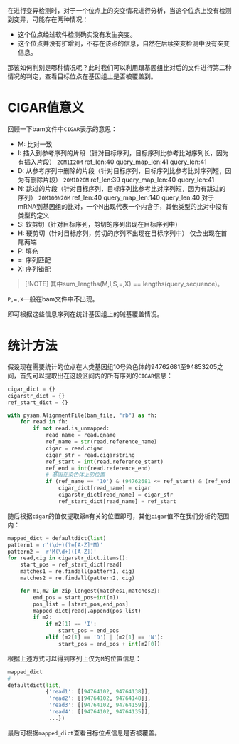 
在进行变异检测时，对于一个位点上的突变情况进行分析，当这个位点上没有检测到变异，可能存在两种情况：
- 这个位点经过软件检测确实没有发生突变。
- 这个位点并没有扩增到，不存在该点的信息，自然在后续突变检测中没有突变信息。

那该如何判别是哪种情况呢？此时我们可以利用跟基因组比对后的文件进行第二种情况的判定，查看目标位点在基因组上是否被覆盖到。

# CIGAR值意义

回顾一下bam文件中`CIGAR`表示的意思：

- M: 比对一致
- I: 插入到参考序列的片段（针对目标序列，目标序列比参考比对序列长，因为有插入片段）
`20M1I20M`  ref_len:40   query_map_len:41    query_len:41
- D: 从参考序列中删除的片段（针对目标序列，目标序列比参考比对序列短，因为有删除片段）
`20M1D20M`  ref_len:39   query_map_len:40    query_len:41
- N: 跳过的片段（针对目标序列，目标序列比参考比对序列短，因为有跳过的序列）
`20M100N20M`  ref_len:40   query_map_len:140    query_len:40
对于mRNA到基因组的比对，一个N出现代表一个内含子，其他类型的比对中没有类型的定义
- S: 软剪切（针对目标序列，剪切的序列出现在目标序列中）
- H: 硬剪切（针对目标序列，剪切的序列不出现在目标序列中）
仅会出现在首尾两端
- P: 填充
- =: 序列匹配
- X: 序列错配

> [!NOTE] 其中sum_lengths(M,I,S,=,X) == lengths(query_sequence)。

`P,=,X`一般在bam文件中不出现。

即可根据这些信息序列在统计基因组上的碱基覆盖情况。

# 统计方法

假设现在需要统计的位点在人类基因组10号染色体的94762681至94853205之间，首先可以提取出在这段区间内的所有序列的`CIGAR`信息：

```python
cigar_dict = {}
cigarstr_dict = {}
ref_start_dict = {}

with pysam.AlignmentFile(bam_file, "rb") as fh:
    for read in fh:
        if not read.is_unmapped:
            read_name = read.qname
            ref_name = str(read.reference_name)
            cigar = read.cigar
            cigar_str = read.cigarstring
            ref_start = int(read.reference_start)
            ref_end = int(read.reference_end)
            # 基因在染色体上的位置
            if (ref_name == '10') & (94762681 <= ref_start) & (ref_end <= 94853205):
                cigar_dict[read_name] = cigar
                cigarstr_dict[read_name] = cigar_str
                ref_start_dict[read_name] = ref_start

```

随后根据`cigar`的值仅提取跟`M`有关的位置即可，其他`cigar`值不在我们分析的范围内：
```python
mapped_dict = defaultdict(list)
pattern1 = r'(\d+)(?=[A-Z]*M)'
pattern2 =  r'M(\d+)([A-Z])'
for read,cig in cigarstr_dict.items():
    start_pos = ref_start_dict[read]
    matches1 = re.findall(pattern1, cig)
    matches2 = re.findall(pattern2, cig)

    for m1,m2 in zip_longest(matches1,matches2):
        end_pos = start_pos+int(m1)
        pos_list = [start_pos,end_pos]
        mapped_dict[read].append(pos_list)
        if m2:
            if m2[1] == 'I':
                start_pos = end_pos
            elif (m2[1] == 'D') | (m2[1] == 'N'):
                start_pos = end_pos + int(m2[0])
```
根据上述方式可以得到序列上仅为`M`的位置信息：

```python
mapped_dict
#
defaultdict(list,
            {'read1': [[94764102, 94764138]],
             'read2': [[94764102, 94764148]],
             'read3': [[94764102, 94764159]],
             'read4': [[94764102, 94764135]],
             ...})
```
最后可根据`mapped_dict`查看目标位点信息是否被覆盖。
